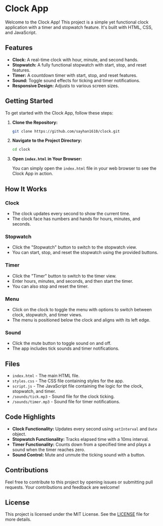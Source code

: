 # Clock App

Welcome to the Clock App! This project is a simple yet functional clock application with a timer and stopwatch feature. It's built with HTML, CSS, and JavaScript.

## Features

- **Clock:** A real-time clock with hour, minute, and second hands.
- **Stopwatch:** A fully functional stopwatch with start, stop, and reset features.
- **Timer:** A countdown timer with start, stop, and reset features.
- **Sound:** Toggle sound effects for ticking and timer notifications.
- **Responsive Design:** Adjusts to various screen sizes.

## Getting Started

To get started with the Clock App, follow these steps:

1. **Clone the Repository:**

   ```bash
   git clone https://github.com/sayhan1610/clock.git
   ```

2. **Navigate to the Project Directory:**

   ```bash
   cd clock
   ```

3. **Open `index.html` in Your Browser:**

   You can simply open the `index.html` file in your web browser to see the Clock App in action.

## How It Works

### Clock

- The clock updates every second to show the current time.
- The clock face has numbers and hands for hours, minutes, and seconds.

### Stopwatch

- Click the "Stopwatch" button to switch to the stopwatch view.
- You can start, stop, and reset the stopwatch using the provided buttons.

### Timer

- Click the "Timer" button to switch to the timer view.
- Enter hours, minutes, and seconds, and then start the timer.
- You can also stop and reset the timer.

### Menu

- Click on the clock to toggle the menu with options to switch between clock, stopwatch, and timer views.
- The menu is positioned below the clock and aligns with its left edge.

### Sound

- Click the mute button to toggle sound on and off.
- The app includes tick sounds and timer notifications.

## Files

- `index.html` - The main HTML file.
- `styles.css` - The CSS file containing styles for the app.
- `script.js` - The JavaScript file containing the logic for the clock, stopwatch, and timer.
- `/sounds/tick.mp3` - Sound file for the clock ticking.
- `/sounds/timer.mp3` - Sound file for timer notifications.

## Code Highlights

- **Clock Functionality:** Updates every second using `setInterval` and `Date` object.
- **Stopwatch Functionality:** Tracks elapsed time with a 10ms interval.
- **Timer Functionality:** Counts down from a specified time and plays a sound when the timer reaches zero.
- **Sound Control:** Mute and unmute the ticking sound with a button.

## Contributions

Feel free to contribute to this project by opening issues or submitting pull requests. Your contributions and feedback are welcome!

## License

This project is licensed under the MIT License. See the [LICENSE](LICENSE) file for more details.
